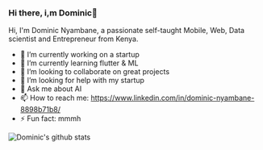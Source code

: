 ### Hi there, i,m Dominic👋


Hi, I'm Dominic Nyambane, a passionate self-taught Mobile, Web, Data scientist and Entrepreneur from Kenya.
- 🔭 I’m currently working on a startup
- 🌱 I’m currently learning flutter & ML
- 👯 I’m looking to collaborate on great projects
- 🤔 I’m looking for help with my startup
- 💬 Ask me about AI
- 📫 How to reach me: https://www.linkedin.com/in/dominic-nyambane-8898b71b8/
- ⚡ Fun fact: mmmh


![Dominic's github stats](https://github-readme-stats.vercel.app/api?username=tolentinoel&theme=merko&layout=compact)
